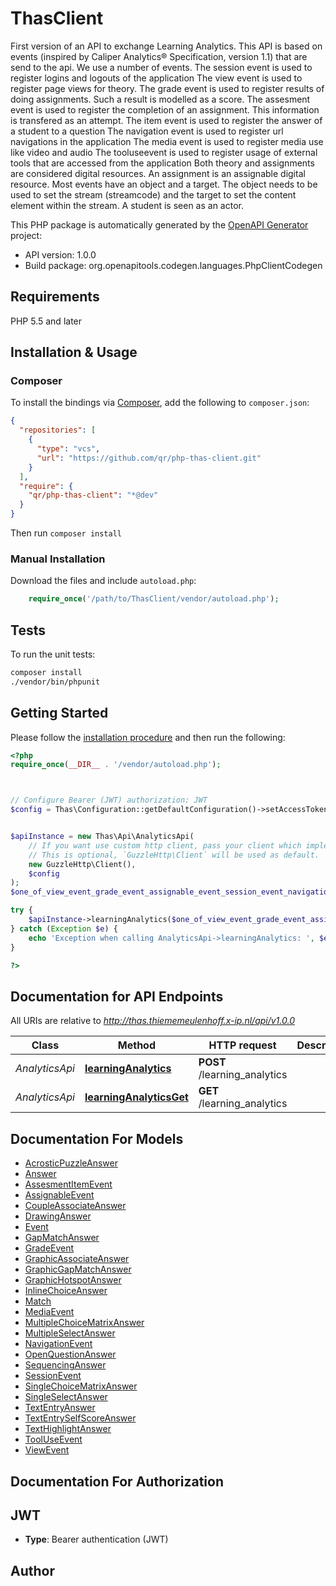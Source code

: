 # ThasClient

First version of an API to exchange Learning Analytics. This API is based on events (inspired by Caliper Analytics® Specification, version 1.1) that are send to the api. We use a number of events.  The session event is used to register logins and logouts of the application  The view event is used to register page views for theory.  The grade event is used to register results of doing assignments. Such a result is modelled as a score.  The assesment event is used to register the completion of an assignment. This information is transfered as an attempt.  The item event is used to register the answer of a student to a question  The navigation event is used to register url navigations in the application  The media event is used to register media use like video and audio  The tooluseevent is used to register usage of external tools that are accessed from the application  Both theory and assignments are considered digital resources. An assignment is an assignable digital resource. Most events have an object and a target. The object needs to be used to set the stream (streamcode) and the target to set the content element within the stream.  A student is seen as an actor.

This PHP package is automatically generated by the [OpenAPI Generator](https://openapi-generator.tech) project:

- API version: 1.0.0
- Build package: org.openapitools.codegen.languages.PhpClientCodegen

## Requirements

PHP 5.5 and later

## Installation & Usage

### Composer

To install the bindings via [Composer](http://getcomposer.org/), add the following to `composer.json`:

```json
{
  "repositories": [
    {
      "type": "vcs",
      "url": "https://github.com/qr/php-thas-client.git"
    }
  ],
  "require": {
    "qr/php-thas-client": "*@dev"
  }
}
```

Then run `composer install`

### Manual Installation

Download the files and include `autoload.php`:

```php
    require_once('/path/to/ThasClient/vendor/autoload.php');
```

## Tests

To run the unit tests:

```bash
composer install
./vendor/bin/phpunit
```

## Getting Started

Please follow the [installation procedure](#installation--usage) and then run the following:

```php
<?php
require_once(__DIR__ . '/vendor/autoload.php');



// Configure Bearer (JWT) authorization: JWT
$config = Thas\Configuration::getDefaultConfiguration()->setAccessToken('YOUR_ACCESS_TOKEN');


$apiInstance = new Thas\Api\AnalyticsApi(
    // If you want use custom http client, pass your client which implements `GuzzleHttp\ClientInterface`.
    // This is optional, `GuzzleHttp\Client` will be used as default.
    new GuzzleHttp\Client(),
    $config
);
$one_of_view_event_grade_event_assignable_event_session_event_navigation_event_tool_use_event_media_event_assesment_item_event = array(new \Thas\Model\array()); // OneOfViewEventGradeEventAssignableEventSessionEventNavigationEventToolUseEventMediaEventAssesmentItemEvent[] | 

try {
    $apiInstance->learningAnalytics($one_of_view_event_grade_event_assignable_event_session_event_navigation_event_tool_use_event_media_event_assesment_item_event);
} catch (Exception $e) {
    echo 'Exception when calling AnalyticsApi->learningAnalytics: ', $e->getMessage(), PHP_EOL;
}

?>
```

## Documentation for API Endpoints

All URIs are relative to *http://thas.thiememeulenhoff.x-ip.nl/api/v1.0.0*

Class | Method | HTTP request | Description
------------ | ------------- | ------------- | -------------
*AnalyticsApi* | [**learningAnalytics**](docs/Api/AnalyticsApi.md#learninganalytics) | **POST** /learning_analytics | 
*AnalyticsApi* | [**learningAnalyticsGet**](docs/Api/AnalyticsApi.md#learninganalyticsget) | **GET** /learning_analytics | 


## Documentation For Models

 - [AcrosticPuzzleAnswer](docs/Model/AcrosticPuzzleAnswer.md)
 - [Answer](docs/Model/Answer.md)
 - [AssesmentItemEvent](docs/Model/AssesmentItemEvent.md)
 - [AssignableEvent](docs/Model/AssignableEvent.md)
 - [CoupleAssociateAnswer](docs/Model/CoupleAssociateAnswer.md)
 - [DrawingAnswer](docs/Model/DrawingAnswer.md)
 - [Event](docs/Model/Event.md)
 - [GapMatchAnswer](docs/Model/GapMatchAnswer.md)
 - [GradeEvent](docs/Model/GradeEvent.md)
 - [GraphicAssociateAnswer](docs/Model/GraphicAssociateAnswer.md)
 - [GraphicGapMatchAnswer](docs/Model/GraphicGapMatchAnswer.md)
 - [GraphicHotspotAnswer](docs/Model/GraphicHotspotAnswer.md)
 - [InlineChoiceAnswer](docs/Model/InlineChoiceAnswer.md)
 - [Match](docs/Model/Match.md)
 - [MediaEvent](docs/Model/MediaEvent.md)
 - [MultipleChoiceMatrixAnswer](docs/Model/MultipleChoiceMatrixAnswer.md)
 - [MultipleSelectAnswer](docs/Model/MultipleSelectAnswer.md)
 - [NavigationEvent](docs/Model/NavigationEvent.md)
 - [OpenQuestionAnswer](docs/Model/OpenQuestionAnswer.md)
 - [SequencingAnswer](docs/Model/SequencingAnswer.md)
 - [SessionEvent](docs/Model/SessionEvent.md)
 - [SingleChoiceMatrixAnswer](docs/Model/SingleChoiceMatrixAnswer.md)
 - [SingleSelectAnswer](docs/Model/SingleSelectAnswer.md)
 - [TextEntryAnswer](docs/Model/TextEntryAnswer.md)
 - [TextEntrySelfScoreAnswer](docs/Model/TextEntrySelfScoreAnswer.md)
 - [TextHighlightAnswer](docs/Model/TextHighlightAnswer.md)
 - [ToolUseEvent](docs/Model/ToolUseEvent.md)
 - [ViewEvent](docs/Model/ViewEvent.md)


## Documentation For Authorization



## JWT


- **Type**: Bearer authentication (JWT)


## Author



